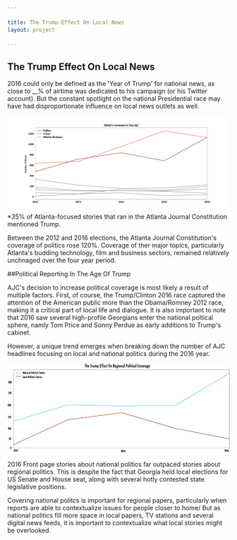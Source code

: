 ```yaml
---

title: The Trump Effect On Local News
layout: project

---
```


## The Trump Effect On Local News

2016 could only be defined as the 'Year of Trump' for national news, as close to __% of airtime was dedicated to his campaign (or his Twitter account). But the constant spotlight on the national Presidential race may have had disproportionate influence on local news outlets as well. 

![](leadgraphicexport.png) *35% of Atlanta-focused stories that ran in the Atlanta Journal Constitution mentioned Trump. 

Between the 2012 and 2016 elections, the Atlanta Journal Constitution's coverage of politics rose 120%. Coverage of ther major topics, particularly Atlanta's budding technology, film and business sectors, remained relatively unchnaged over the four year period. 

##Political Reporting In The Age Of Trump 

AJC's decision to increase political coverage is most likely a result of multiple factors. First, of course, the Trump/Clinton 2016 race captured the attention of the American public more than the Obama/Romney 2012 race, making it a critical part of local life and dialogue. It is also important to note that 2016 saw several high-profile Georgians enter the national poltical sphere, namly Tom Price and Sonny Perdue as early additions to Trump's cabinet. 

However, a unique trend emerges when breaking down the number of AJC headlines focusing on local and national politics during the 2016 year. 

![](secondgraphicexport.png) 

2016 Front page stories about national politics far outpaced stories about regional politics. This is despite the fact that Georgia held local elections for US Senate and House seat, along with several hotly contested state legislative positions. 

Covering national politcs is important for regional papers, particularly when reports are able to contextualize issues for people closer to home/ But as national politics fill more space in local papers, TV stations and several digital news feeds, it is important to contextualize what local stories might be overlooked. 

